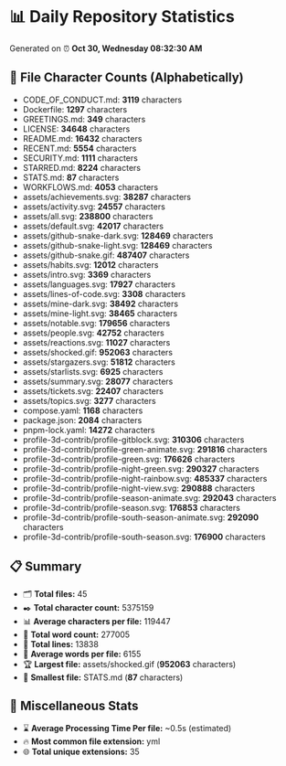 # 📊 Daily Repository Statistics
Generated on ⏰ **Oct 30, Wednesday 08:32:30 AM**

## 📂 File Character Counts (Alphabetically)
- CODE_OF_CONDUCT.md: **3119** characters
- Dockerfile: **1297** characters
- GREETINGS.md: **349** characters
- LICENSE: **34648** characters
- README.md: **16432** characters
- RECENT.md: **5554** characters
- SECURITY.md: **1111** characters
- STARRED.md: **8224** characters
- STATS.md: **87** characters
- WORKFLOWS.md: **4053** characters
- assets/achievements.svg: **38287** characters
- assets/activity.svg: **24557** characters
- assets/all.svg: **238800** characters
- assets/default.svg: **42017** characters
- assets/github-snake-dark.svg: **128469** characters
- assets/github-snake-light.svg: **128469** characters
- assets/github-snake.gif: **487407** characters
- assets/habits.svg: **12012** characters
- assets/intro.svg: **3369** characters
- assets/languages.svg: **17927** characters
- assets/lines-of-code.svg: **3308** characters
- assets/mine-dark.svg: **38492** characters
- assets/mine-light.svg: **38465** characters
- assets/notable.svg: **179656** characters
- assets/people.svg: **42752** characters
- assets/reactions.svg: **11027** characters
- assets/shocked.gif: **952063** characters
- assets/stargazers.svg: **51812** characters
- assets/starlists.svg: **6925** characters
- assets/summary.svg: **28077** characters
- assets/tickets.svg: **22407** characters
- assets/topics.svg: **3277** characters
- compose.yaml: **1168** characters
- package.json: **2084** characters
- pnpm-lock.yaml: **14272** characters
- profile-3d-contrib/profile-gitblock.svg: **310306** characters
- profile-3d-contrib/profile-green-animate.svg: **291816** characters
- profile-3d-contrib/profile-green.svg: **176626** characters
- profile-3d-contrib/profile-night-green.svg: **290327** characters
- profile-3d-contrib/profile-night-rainbow.svg: **485337** characters
- profile-3d-contrib/profile-night-view.svg: **290888** characters
- profile-3d-contrib/profile-season-animate.svg: **292043** characters
- profile-3d-contrib/profile-season.svg: **176853** characters
- profile-3d-contrib/profile-south-season-animate.svg: **292090** characters
- profile-3d-contrib/profile-south-season.svg: **176900** characters

## 📋 Summary
- 🗂️ **Total files:** 45
- ✒️ **Total character count:** 5375159
- 📊 **Average characters per file:** 119447
- 📝 **Total word count:** 277005
- 🧾 **Total lines:** 13838
- 📐 **Average words per file:** 6155
- 🏆 **Largest file:** assets/shocked.gif (**952063** characters)
- 🥉 **Smallest file:** STATS.md (**87** characters)

## 🌟 Miscellaneous Stats
- ⌛ **Average Processing Time Per file:** ~0.5s (estimated)
- 🔥 **Most common file extension:** yml
- 🌐 **Total unique extensions:** 35
